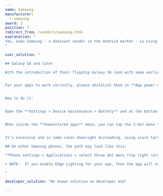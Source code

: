 ```yaml
---
name: Samsung
manufacturer:
  - samsung
award: 3
position: 7
redirect_from: /vendors/samsung.html
explanation: "
Yes, even Samsung - a dominant vendor in the Android market - is using nasty battery saving technique which may kill background processes and render alarm clocks useless. See below for workarounds.
"

user_solution: "

## Galaxy S8 and later

With the introduction of their flagship Galaxy S8 (and with some earlier experiments), Samsung has introduced a flawed attempt at prolonging battery life called **App power monitor**.


For your apps to work correctly, please whitelist them in **App power monitor**.


How to do it:


Open the **Settings > Device maintenance > Battery** and at the bottom you’ll see a list of your most frequently used apps. You can manage apps individually or in a group by selecting them then tapping the big **Save power** button. Apps that are sleeping will appear in the **Sleeping apps** list at the bottom (tap it to expand the list). Scrolling further — all the way to the very bottom — and you’ll find **Unmonitored apps**. These are apps that you specifically want to exclude (white list) from **App power monitor** evil reach.


When inside the **Unmonitored apps** menu, you can tap the 3-dot menu to add or delete apps from the list. Rather than bothering with any of that, you can just turn off the **App power monitor** feature completely as it has little-to-no impact on battery life and only serves to handicap the normal functioning of your Galaxy phone.


It’s excessive and in some cases downright misleading, using scare tactics to keep you reliant on Samsung’s software when other Android devices get by just fine without it.

## On other Samsung phones, the path may look like this:

**Phone settings > Applications > select three dot menu (top right corner) > Special Access > Optimize Battery usage >** Find your app on the list and make sure that it is not selected.

> NOTE:  If you enable Edge Lighting for your app, then the app will not be able to wake up your screen. To allow your app to wake up your screen, please remove it from the Edge Lighting applications list.

"

developer_solution: "No known solution on developer end"

---
```

